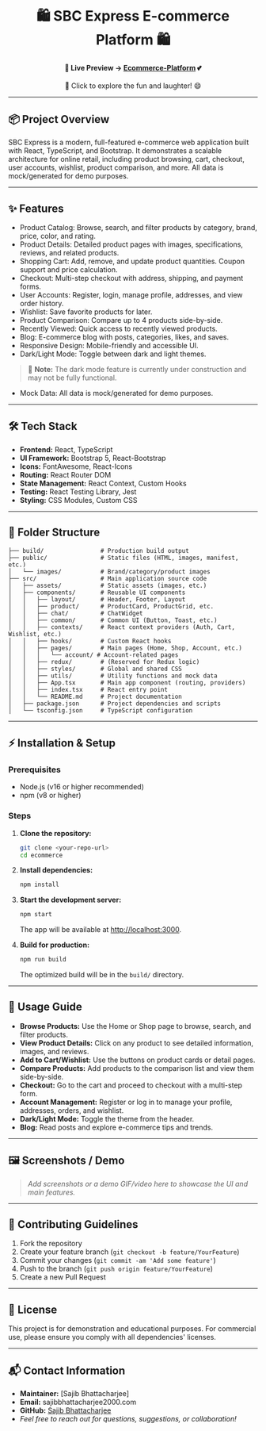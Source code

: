  

<div align="center">

# 🛍️ **SBC Express E-commerce Platform** 🛍️


#### 🌟 **Live Preview** → [**Ecommerce-Platform**](https://sentenceconstructionbysbc.netlify.app/) 💕

🎉 Click to explore the fun and laughter! 😄

</div>

---


## 📦 Project Overview
SBC Express is a modern, full-featured e-commerce web application built with React, TypeScript, and Bootstrap. It demonstrates a scalable architecture for online retail, including product browsing, cart, checkout, user accounts, wishlist, product comparison, and more. All data is mock/generated for demo purposes.

---

## ✨ Features
- Product Catalog: Browse, search, and filter products by category, brand, price, color, and rating.
- Product Details: Detailed product pages with images, specifications, reviews, and related products.
- Shopping Cart: Add, remove, and update product quantities. Coupon support and price calculation.
- Checkout: Multi-step checkout with address, shipping, and payment forms.
- User Accounts: Register, login, manage profile, addresses, and view order history.
- Wishlist: Save favorite products for later.
- Product Comparison: Compare up to 4 products side-by-side.
- Recently Viewed: Quick access to recently viewed products.
- Blog: E-commerce blog with posts, categories, likes, and saves.
- Responsive Design: Mobile-friendly and accessible UI.
- Dark/Light Mode: Toggle between dark and light themes.

> 🚧 **Note:** The dark mode feature is currently under construction and may not be fully functional.

- Mock Data: All data is mock/generated for demo purposes.

---

## 🛠️ Tech Stack
- **Frontend:** React, TypeScript
- **UI Framework:** Bootstrap 5, React-Bootstrap
- **Icons:** FontAwesome, React-Icons
- **Routing:** React Router DOM
- **State Management:** React Context, Custom Hooks
- **Testing:** React Testing Library, Jest
- **Styling:** CSS Modules, Custom CSS

---

## 📁 Folder Structure
```
├── build/                # Production build output
├── public/               # Static files (HTML, images, manifest, etc.)
│   └── images/           # Brand/category/product images
├── src/                  # Main application source code
│   ├── assets/           # Static assets (images, etc.)
│   ├── components/       # Reusable UI components
│   │   ├── layout/       # Header, Footer, Layout
│   │   ├── product/      # ProductCard, ProductGrid, etc.
│   │   ├── chat/         # ChatWidget
│   │   ├── common/       # Common UI (Button, Toast, etc.)
│   │   ├── contexts/     # React context providers (Auth, Cart, Wishlist, etc.)
│   │   ├── hooks/        # Custom React hooks
│   │   ├── pages/        # Main pages (Home, Shop, Account, etc.)
│   │   │   └── account/ # Account-related pages
│   │   ├── redux/        # (Reserved for Redux logic)
│   │   ├── styles/       # Global and shared CSS
│   │   ├── utils/        # Utility functions and mock data
│   │   ├── App.tsx       # Main app component (routing, providers)
│   │   ├── index.tsx     # React entry point
│   │   └── README.md     # Project documentation
│   ├── package.json      # Project dependencies and scripts
│   └── tsconfig.json     # TypeScript configuration
```

---

## ⚡ Installation & Setup

### Prerequisites
- Node.js (v16 or higher recommended)
- npm (v8 or higher)

### Steps
1. **Clone the repository:**
   ```bash
   git clone <your-repo-url>
   cd ecommerce
   ```
2. **Install dependencies:**
   ```bash
   npm install
   ```
3. **Start the development server:**
   ```bash
   npm start
   ```
   The app will be available at [http://localhost:3000](http://localhost:3000).

4. **Build for production:**
   ```bash
   npm run build
   ```
   The optimized build will be in the `build/` directory.

---

## 🚀 Usage Guide
- **Browse Products:** Use the Home or Shop page to browse, search, and filter products.
- **View Product Details:** Click on any product to see detailed information, images, and reviews.
- **Add to Cart/Wishlist:** Use the buttons on product cards or detail pages.
- **Compare Products:** Add products to the comparison list and view them side-by-side.
- **Checkout:** Go to the cart and proceed to checkout with a multi-step form.
- **Account Management:** Register or log in to manage your profile, addresses, orders, and wishlist.
- **Dark/Light Mode:** Toggle the theme from the header.
- **Blog:** Read posts and explore e-commerce tips and trends.

---

## 🖼️ Screenshots / Demo
> _Add screenshots or a demo GIF/video here to showcase the UI and main features._

---

## 🤝 Contributing Guidelines
1. Fork the repository
2. Create your feature branch (`git checkout -b feature/YourFeature`)
3. Commit your changes (`git commit -am 'Add some feature'`)
4. Push to the branch (`git push origin feature/YourFeature`)
5. Create a new Pull Request

---

## 📄 License
This project is for demonstration and educational purposes. For commercial use, please ensure you comply with all dependencies' licenses.

---

## 📬 Contact Information
- **Maintainer:** [Sajib Bhattacharjee]
- **Email:** sajibbhattacharjee2000.com
- **GitHub:** [Sajib Bhattacharjee](https://github.com/sajib-bhattacharjee)
- _Feel free to reach out for questions, suggestions, or collaboration!_
